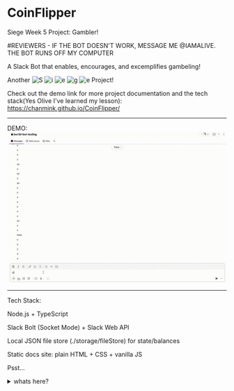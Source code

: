 # CoinFlipper
Siege Week 5 Project: Gambler!

#REVIEWERS - IF THE BOT DOESN'T WORK, MESSAGE ME @IAMALIVE. THE BOT RUNS OFF MY COMPUTER

A Slack Bot that enables, encourages, and excemplifies gambeling!

Another
![S](https://img.shields.io/badge/S-blue?style=for-the-badge)
![i](https://img.shields.io/badge/i-red?style=for-the-badge)
![e](https://img.shields.io/badge/e-orange?style=for-the-badge)
![g](https://img.shields.io/badge/g-yellow?style=for-the-badge)
![e](https://img.shields.io/badge/e-green?style=for-the-badge)
Project!

Check out the demo link for more project documentation and the tech stack(Yes Olive I've learned my lesson):
https://chanmink.github.io/CoinFlipper/
__________________________________________________________________________
DEMO:
![Demo](assets/demovid.gif)
__________________________________________________________________________

Tech Stack:

Node.js + TypeScript

Slack Bolt (Socket Mode) + Slack Web API

Local JSON file store (./storage/fileStore) for state/balances

Static docs site: plain HTML + CSS + vanilla JS


Psst...

<details><summary>whats here?</summary>
There may be a few secrets~
</details>
